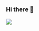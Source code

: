### Hi there 👋
<a href="https://acidic-whistle-f8d.notion.site/d58b63dd8e274e2fa9f580c1f85005e5?pvs=4/"> <img src="https://img.shields.io/badge/Portflio-000000?style=flat&logo=notion&logoColor=white" /> </a>

<!--
**kkchanss/kkchanss** is a ✨ _special_ ✨ repository because its `README.md` (this file) appears on your GitHub profile.

Here are some ideas to get you started:

- 🔭 I’m currently working on ...
- 🌱 I’m currently learning ...
- 👯 I’m looking to collaborate on ...
- 🤔 I’m looking for help with ...
- 💬 Ask me about ...
- 📫 How to reach me: ...
- 😄 Pronouns: ...
- ⚡ Fun fact: ...
-->
